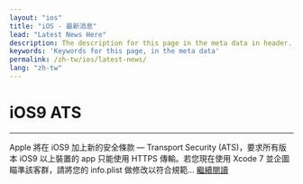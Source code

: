 ```yaml
---
layout: "ios"
title: "iOS - 最新消息"
lead: "Latest News Here"
description: The description for this page in the meta data in header.
keywords: 'Keywords for this page, in the meta data'
permalink: /zh-tw/ios/latest-news/
lang: "zh-tw"
---
```

# iOS9 ATS
---
Apple 將在 iOS9 加上新的安全條款 — Transport Security (ATS)，要求所有版本 iOS9 以上裝置的 app 只能使用 HTTPS 傳輸。若您現在使用 Xcode 7 並企圖瞄準該客群，請將您的 info.plist 做修改以符合規範... [繼續閱讀][2]

[2]: ios9ats
